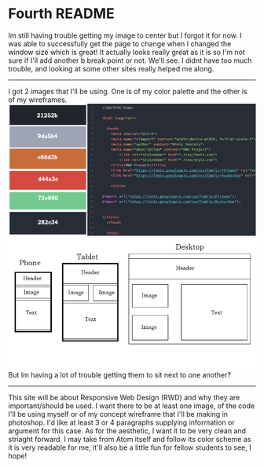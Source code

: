 # Fourth README


Im still having trouble getting my image
to center but I forgot it for now.
I was able to successfully get the page
to change when I changed the window size
which is great!
It actually looks really great as it is
so I'm not sure if I'll add another b
break point or not. We'll see.
I didnt have too much trouble, and
looking at some other sites really helped me along.
***

I got 2 images that I'll be using. One is of my color palette and the other
is of my wireframes.
![palette](./images/palette.png)
![wireframe](./images/wireframe.png)
But Im having a lot of trouble getting them to sit next to one another?


***

This site will be about Responsive Web Design (RWD) and why they are
important/should be used. I want there to be at least one image, of the code
I'll be using myself or of my concept wireframe that I'll be making in photoshop.
I'd like at least 3 or 4 paragraphs supplying information or argument for this
case. As for the aesthetic, I want it to be very clean and striaght forward.
I may take from Atom itself and follow its color scheme as it is very readable
for me, it'll also be a little fun for fellow students to see, I hope!
